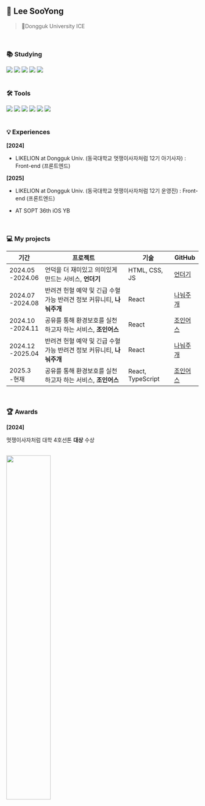 ## 👋 Lee SooYong
> 🐘Dongguk University ICE 
<br>

### 📚 Studying
<div>
    <div>
        <img src="https://img.shields.io/badge/html5-E34F26?style=flat-square&logo=html5&logoColor=white"> 
        <img src="https://img.shields.io/badge/css3-1572B6?style=flat-square&logo=css3&logoColor=white"> 
        <img src="https://img.shields.io/badge/javascript-F7DF1E?style=flat-square&logo=javascript&logoColor=black"> 
        <img src="https://img.shields.io/badge/react-61DAFB?style=flat-square&logo=React&logoColor=white">
        <img src="https://img.shields.io/badge/Swift-F05138?style=flat&logo=Swift&logoColor=white"/> 
    </div>
</div>

<br>

### 🛠 Tools
<div>
    <img src="https://img.shields.io/badge/Notion-F3F3F3.svg?style=flat-square&logo=notion&logoColor=black" /></a>
    <img src="https://img.shields.io/badge/git-F05033.svg?style=flat-square&logo=git&logoColor=white" />
  <img src="https://img.shields.io/badge/github-181717.svg?style=flat-square&logo=github&logoColor=white" />
    <img src="https://img.shields.io/badge/VScode-007ACC?style=flat-square&logo=vscode&logoColor=white"/>
    <img src="https://img.shields.io/badge/Discord-5865F2?style=flat-square&logo=discord&logoColor=white"/>
<img src="https://img.shields.io/badge/Figma-F24E1E?style=flat-square&logo=figma&logoColor=white"/>
</div>

<br>

### 💡 Experiences

**[2024]**

- <p>LIKELION at Dongguk Univ. (동국대학교 멋쟁이사자처럼 12기 아기사자) : Front-end (프론트엔드)</p> 

**[2025]**

- <p>LIKELION at Dongguk Univ. (동국대학교 멋쟁이사자처럼 12기 운영진) : Front-end (프론트엔드)</p> 
- <p>AT SOPT 36th iOS YB</p> 

<br>

### 💻 My projects 
| 기간 | 프로젝트 | 기술 | GitHub |
|---|---|---|---|
| 2024.05<br>-2024.06 | 언덕을 더 재미있고 의미있게 만드는 서비스, **언더기**| HTML, CSS, JS  | [언더기](https://github.com/LikeLion-at-DGU/2024-simba-1-Undugi)|
| 2024.07<br>-2024.08 | 반려견 헌혈 예약 및 긴급 수혈 가능 반려견 정보 커뮤니티, **나눠주개** | React |  [나눠주개](https://github.com/LikeLion-at-DGU/2024-hackathon-3-sharedog-frontend) |
| 2024.10<br>-2024.11 | 공유를 통해 환경보호를 실천하고자 하는 서비스, **조인어스** | React | [조인어스](https://github.com/2024-line4-earth/Join_us_FE) |
| 2024.12<br>-2025.04 | 반려견 헌혈 예약 및 긴급 수혈 가능 반려견 정보 커뮤니티, **나눠주개** | React | [나눠주개](https://github.com/TEAM-LifeTail/2024-sharedog-frontend) |
| 2025.3<br>-현재 | 공유를 통해 환경보호를 실천하고자 하는 서비스, **조인어스** | React, TypeScript | [조인어스]() |
<br>

### 🏆 Awards

**[2024]** 

멋쟁이사자처럼 대학 4호선톤 **대상** 수상

<br>

<div>
  <a href="https://github.com/anuraghazra/github-readme-stats">
    <img src="https://github-readme-stats.vercel.app/api?username=pedro0527&show_icons=true&theme=material-palenight&hide_border=true&bg_color=20232a&icon_color=E3E3E3A8&text_color=fff&title_color=918FE0&count_private=true" width="48%" />
  </a>
<!--   <img src="https://github-readme-stats.vercel.app/api/top-langs/?username=pedro0527&layout=compact&theme=material-palenight" width="36.5%"/>
</div> -->

<br>

<!-- <img src="https://img.shields.io/badge/Figma-F24E1E?style=flat-square&logo=Figma&logoColor=white"/> -->
<!-- <img src="https://img.shields.io/badge/Git-F05032?style=flat-square&logo=Git&logoColor=white"/> -->
<!-- <img src="https://img.shields.io/badge/Github-black?style=flat-square&logo=Github&logoColor=white"/> -->
<!-- <img src="https://img.shields.io/badge/Docker-2496ED?style=flat-square&logo=Docker&logoColor=white"/> -->
<!-- <img src="https://img.shields.io/badge/Jenkins-D24939?style=flat-square&logo=Jenkins&logoColor=white"/> -->
<!-- <img src="https://img.shields.io/badge/aws-FF9900?style=flat-square&logo=Amazon%20AWS&logoColor=black"/> -->

</div>

<!---
pedro0527/pedro0527 is a ✨ special ✨ repository because its `README.md` (this file) appears on your GitHub profile.
You can click the Preview link to take a look at your changes.
--->
